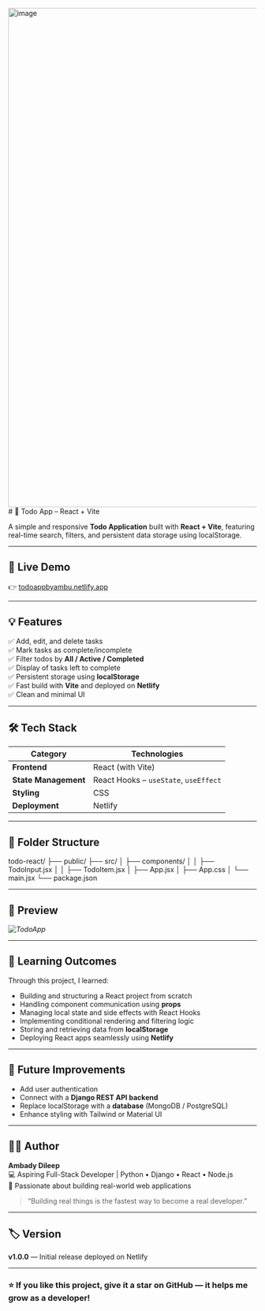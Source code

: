 <img width="1919" height="1012" alt="image" src="https://github.com/user-attachments/assets/6e8a5833-9ac7-4991-a2b1-154488635835" /># 📝 Todo App – React + Vite

A simple and responsive **Todo Application** built with **React + Vite**, featuring real-time search, filters, and persistent data storage using localStorage.

---

## 🚀 Live Demo
👉 [todoappbyambu.netlify.app](https://todoappbyambu.netlify.app)

---

## 💡 Features

✅ Add, edit, and delete tasks  
✅ Mark tasks as complete/incomplete  
✅ Filter todos by **All / Active / Completed**  
✅ Display of tasks left to complete  
✅ Persistent storage using **localStorage**  
✅ Fast build with **Vite** and deployed on **Netlify**  
✅ Clean and minimal UI

---

## 🛠️ Tech Stack

| Category | Technologies |
|-----------|--------------|
| **Frontend** | React (with Vite) |
| **State Management** | React Hooks – `useState`, `useEffect` |
| **Styling** | CSS |
| **Deployment** | Netlify |

---

## 📂 Folder Structure

todo-react/
├── public/
├── src/
│ ├── components/
│ │ ├── TodoInput.jsx
│ │ ├── TodoItem.jsx
│ ├── App.jsx
│ ├── App.css
│ └── main.jsx
└── package.json

---

## 📸 Preview
*![TodoApp](<img width="1919" height="1012" alt="image" src="https://github.com/user-attachments/assets/928ce7b7-cafd-4e81-bde3-ee8d52cda71b" />
)*  

---

## 🧠 Learning Outcomes

Through this project, I learned:
- Building and structuring a React project from scratch  
- Handling component communication using **props**  
- Managing local state and side effects with React Hooks  
- Implementing conditional rendering and filtering logic  
- Storing and retrieving data from **localStorage**  
- Deploying React apps seamlessly using **Netlify**

---

## 🚧 Future Improvements

- Add user authentication  
- Connect with a **Django REST API backend**  
- Replace localStorage with a **database** (MongoDB / PostgreSQL)  
- Enhance styling with Tailwind or Material UI  

---

## 👨‍💻 Author

**Ambady Dileep**  
💻 Aspiring Full-Stack Developer | Python • Django • React • Node.js  
🌱 Passionate about building real-world web applications  

> “Building real things is the fastest way to become a real developer.”

---

## 🏷️ Version
**v1.0.0** — Initial release deployed on Netlify

---
### ⭐ If you like this project, give it a star on GitHub — it helps me grow as a developer!
